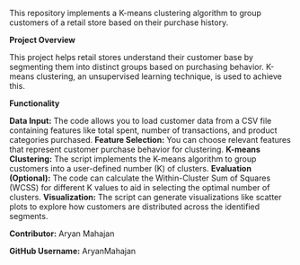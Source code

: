 This repository implements a K-means clustering algorithm to group customers of a retail store based on their purchase history.

**Project Overview**

This project helps retail stores understand their customer base by segmenting them into distinct groups based on purchasing behavior. K-means clustering, an unsupervised learning technique, is used to achieve this.

**Functionality**

**Data Input:** The code allows you to load customer data from a CSV file containing features like total spent, number of transactions, and product categories purchased.
**Feature Selection:** You can choose relevant features that represent customer purchase behavior for clustering.
**K-means Clustering:** The script implements the K-means algorithm to group customers into a user-defined number (K) of clusters.
**Evaluation (Optional):** The code can calculate the Within-Cluster Sum of Squares (WCSS) for different K values to aid in selecting the optimal number of clusters.
**Visualization:** The script can generate visualizations like scatter plots to explore how customers are distributed across the identified segments.

**Contributor:** Aryan Mahajan

**GitHub Username:** AryanMahajan
